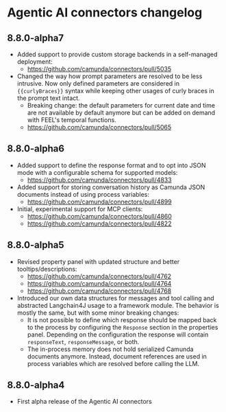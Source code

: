 # Agentic AI connectors changelog

## 8.8.0-alpha7

- Added support to provide custom storage backends in a self-managed deployment:
  - https://github.com/camunda/connectors/pull/5035
- Changed the way how prompt parameters are resolved to be less intrusive. Now only defined parameters
  are considered in `{{curlyBraces}}` syntax while keeping other usages of curly braces in the prompt text intact.
  - Breaking change: the default parameters for current date and time are not available by default anymore but can be
    added on demand with FEEL's temporal functions.
  - https://github.com/camunda/connectors/pull/5065

## 8.8.0-alpha6

- Added support to define the response format and to opt into JSON mode with a configurable schema for supported models:
  - https://github.com/camunda/connectors/pull/4833
- Added support for storing conversation history as Camunda JSON documents instead of using process variables:
  - https://github.com/camunda/connectors/pull/4899
- Initial, experimental support for MCP clients:
  - https://github.com/camunda/connectors/pull/4860
  - https://github.com/camunda/connectors/pull/4822

## 8.8.0-alpha5

- Revised property panel with updated structure and better tooltips/descriptions:
    - https://github.com/camunda/connectors/pull/4762
    - https://github.com/camunda/connectors/pull/4764
    - https://github.com/camunda/connectors/pull/4768
- Introduced our own data structures for messages and tool calling and abstracted
  Langchain4J usage to a framework module. The behavior is mostly the same, but with some minor breaking changes:
    - It is not possible to define which response should be mapped back to the process by configuring the `Response`
      section in the properties panel. Depending on the configuration the response will contain `responseText`,
      `responseMessage`, or both.
    - The in-process memory does not hold serialized Camunda documents anymore. Instead, document references are used in
      process variables which are resolved before calling the LLM.

## 8.8.0-alpha4

- First alpha release of the Agentic AI connectors
